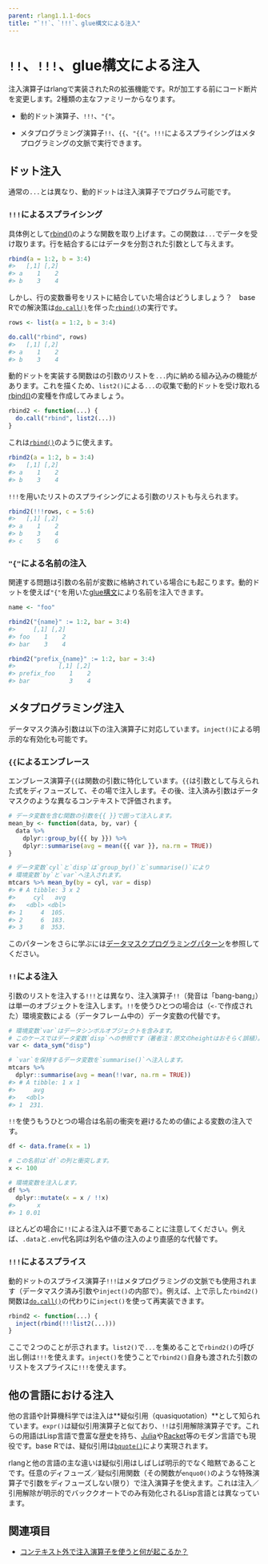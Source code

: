 ```yaml
---
parent: rlang1.1.1-docs
title: "`!!`、`!!!`、glue構文による注入"
---
```


# `!!`、`!!!`、glue構文による注入

注入演算子はrlangで実装されたRの拡張機能です。Rが加工する前にコード断片を変更します。2種類の主なファミリーからなります。

- 動的ドット演算子、`!!!`、`"{"`。

- メタプログラミング演算子`!!`、`{{`、`"{{"`。`!!!`によるスプライシングはメタプログラミングの文脈で実行できます。

## ドット注入

通常の`...`とは異なり、動的ドットは注入演算子でプログラム可能です。

### `!!!`によるスプライシング

具体例として[rbind()](https://rdrr.io/r/base/cbind.html)のような関数を取り上げます。この関数は`...`でデータを受け取ります。行を結合するにはデータを分割された引数として与えます。

```r
rbind(a = 1:2, b = 3:4)
#>   [,1] [,2]
#> a    1    2
#> b    3    4
```

しかし、行の変数番号をリストに結合していた場合はどうしましょう？　base Rでの解決策は[`do.call()`](https://rdrr.io/r/base/do.call.html)を伴った[`rbind()`](https://rdrr.io/r/base/cbind.html)の実行です。

```r
rows <- list(a = 1:2, b = 3:4)

do.call("rbind", rows)
#>   [,1] [,2]
#> a    1    2
#> b    3    4
```

動的ドットを実装する関数はの引数のリストを`...`内に納める組み込みの機能があります。これを描くため、`list2()`による`...`の収集で動的ドットを受け取れる[rbind()](https://rdrr.io/r/base/cbind.html)の変種を作成してみましょう。

```r
rbind2 <- function(...) {
  do.call("rbind", list2(...))
}
```

これは[`rbind()`](https://rdrr.io/r/base/cbind.html)のように使えます。

```r
rbind2(a = 1:2, b = 3:4)
#>   [,1] [,2]
#> a    1    2
#> b    3    4
```

`!!!`を用いたリストのスプライシングによる引数のリストも与えられます。

```r
rbind2(!!!rows, c = 5:6)
#>   [,1] [,2]
#> a    1    2
#> b    3    4
#> c    5    6
```

### `"{"`による名前の注入

関連する問題は引数の名前が変数に格納されている場合にも起こります。動的ドットを使えば`"{"`を用いた[glue構文](https://glue.tidyverse.org/)により名前を注入できます。

```r
name <- "foo"

rbind2("{name}" := 1:2, bar = 3:4)
#>     [,1] [,2]
#> foo    1    2
#> bar    3    4

rbind2("prefix_{name}" := 1:2, bar = 3:4)
#>            [,1] [,2]
#> prefix_foo    1    2
#> bar           3    4
```

## メタプログラミング注入

データマスク済み引数は以下の注入演算子に対応しています。`inject()`による明示的な有効化も可能です。

### `{{`によるエンブレース

エンブレース演算子`{{`は関数の引数に特化しています。`{{`は引数として与えられた式をディフューズして、その場で注入します。その後、注入済み引数はデータマスクのような異なるコンテキストで評価されます。

```r
# データ変数を含む関数の引数を{{ }}で囲って注入します。
mean_by <- function(data, by, var) {
  data %>%
    dplyr::group_by({{ by }}) %>%
    dplyr::summarise(avg = mean({{ var }}, na.rm = TRUE))
}

# データ変数`cyl`と`disp`は`group_by()`と`summarise()`により
# 環境変数`by`と`var`へ注入されます。
mtcars %>% mean_by(by = cyl, var = disp)
#> # A tibble: 3 x 2
#>     cyl   avg
#>   <dbl> <dbl>
#> 1     4  105.
#> 2     6  183.
#> 3     8  353.
```

このパターンをさらに学ぶには[データマスクプログラミングパターン](topic-data-mask-programming.md)を参照してください。

### `!!`による注入

引数のリストを注入する`!!!`とは異なり、注入演算子`!!`（発音は「bang-bang」）は単一のオブジェクトを注入します。`!!`を使うひとつの場合は（`<-`で作成された）環境変数による（データフレーム中の）データ変数の代替です。

```r
# 環境変数`var`はデータシンボルオブジェクトを含みます。
# このケースではデータ変数`disp`への参照です（著者注：原文のheightはおそらく誤植）。
var <- data_sym("disp")

# `var`を保持するデータ変数を`summarise()`へ注入します。
mtcars %>%
  dplyr::summarise(avg = mean(!!var, na.rm = TRUE))
#> # A tibble: 1 x 1
#>     avg
#>   <dbl>
#> 1  231.
```

`!!`を使うもうひとつの場合は名前の衝突を避けるための値による変数の注入です。

```r
df <- data.frame(x = 1)

# この名前は`df`の列と衝突します。
x <- 100

# 環境変数を注入します。
df %>%
  dplyr::mutate(x = x / !!x)
#>      x
#> 1 0.01
```

ほとんどの場合に`!!`による注入は不要であることに注意してください。例えば、`.data`と`.env`代名詞は列名や値の注入のより直感的な代替です。

### `!!!`によるスプライス

動的ドットのスプライス演算子`!!!`はメタプログラミングの文脈でも使用されます（データマスク済み引数や`inject()`の内部で）。例えば、上で示した`rbind2()`関数は[`do.call()`](https://rdrr.io/r/base/do.call.html)の代わりに`inject()`を使って再実装できます。

```r
rbind2 <- function(...) {
  inject(rbind(!!!list2(...)))
}
```

ここで２つのことが示されます。`list2()`で`...`を集めることで`rbind2()`の呼び出し側は`!!!`を使えます。`inject()`を使うことで`rbind2()`自身も渡された引数のリストをスプライスに`!!!`を使えます。

## 他の言語における注入

他の言語や計算機科学では注入は**疑似引用（quasiquotation）**として知られています。`expr()`は疑似引用演算子と似ており、`!!`は引用解除演算子です。これらの用語はLisp言語で豊富な歴史を持ち、[Julia](https://docs.julialang.org/en/v1/manual/metaprogramming/)や[Racket](https://docs.racket-lang.org/reference/quasiquote.html)等のモダン言語でも現役です。base Rでは、疑似引用は[`bquote()`](https://rdrr.io/r/base/bquote.html)により実現されます。

rlangと他の言語の主な違いは疑似引用はしばしば明示的でなく暗黙であることです。任意のディフューズ／疑似引用関数（その関数が`enquo0()`のような特殊演算子で引数をディフューズしない限り）で注入演算子を使えます。これは注入／引用解除が明示的でバッククオートでのみ有効化されるLisp言語とは異なっています。

## 関連項目

- [コンテキスト外で注入演算子を使うと何が起こるか？](topic-inject-out-of-context.md)
